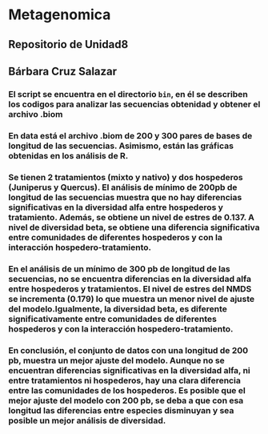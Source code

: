 # Metagenomica
## Repositorio de Unidad8
## Bárbara Cruz Salazar

### El script se encuentra en el directorio `bin`, en él se describen los codigos para analizar las secuencias obtenidad y obtener el archivo .biom 

### En data está el archivo .biom de 200 y 300 pares de bases de longitud de las secuencias. Asimismo, están las gráficas obtenidas en los análisis de R.

### Se tienen 2 tratamientos (mixto y nativo) y dos hospederos (Juniperus y Quercus). El análisis de mínimo de 200pb de longitud de las secuencias muestra que no hay diferencias significativas en la diversidad alfa entre hospederos y tratamiento. Además, se obtiene un nivel de estres de 0.137. A nivel de diversidad beta, se obtiene una diferencia significativa entre comunidades de diferentes hospederos y con la interacción hospedero-tratamiento.

### En el análisis de un mínimo de 300 pb de longitud de las secuencias, no se encuentra diferencias en la diversidad alfa entre hospederos y tratamientos. El nivel de estres del NMDS se incrementa (0.179) lo que muestra un menor nivel de ajuste del modelo.Igualmente, la diversidad beta, es diferente significativamente entre comunidades de diferentes hospederos y con la interacción hospedero-tratamiento.

### En conclusión, el conjunto de datos con una longitud de 200 pb, muestra un mejor ajuste del modelo. Aunque no se encuentran diferencias significativas en la diversidad alfa, ni entre tratamientos ni hospederos, hay una clara diferencia entre las comunidades de los hospederos. Es posible que el mejor ajuste del modelo con 200 pb, se deba a que con esa longitud las diferencias entre especies disminuyan y sea posible un mejor análisis de diversidad.
